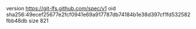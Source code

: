 version https://git-lfs.github.com/spec/v1
oid sha256:49ecef25677e2fcf0941e69a917787db74184b1e38d397cf1fd532582fbb48db
size 821
